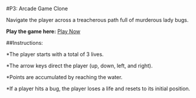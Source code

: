 #P3: Arcade Game Clone

Navigate the player across a treacherous path full of murderous lady bugs.

**Play the game here:** [Play Now](http://akboada.github.io/arcade-game/)

##Instructions:

*The player starts with a total of 3 lives.

*The arrow keys direct the player (up, down, left, and right).

*Points are accumulated by reaching the water.

*If a player hits a bug, the player loses a life and resets to its
initial position.



